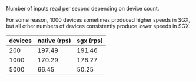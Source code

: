 Number of inputs read per second depending on device count.

For some reason, 1000 devices sometimes produced higher speeds in SGX, but all other numbers of devices consistently produce lower speeds in SGX.

| devices | native (rps) | sgx (rps) |
| --- | --- | --- |
| 200 | 197.49 | 191.46 |
| 1000 | 170.29 | 178.27 |
| 5000 | 66.45 | 50.25 |
